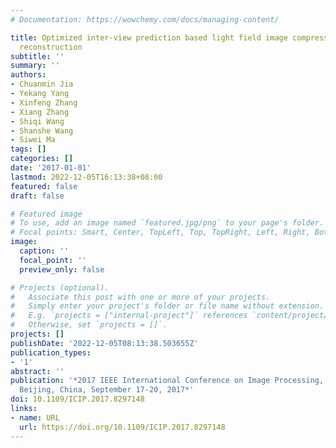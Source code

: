 ```yaml
---
# Documentation: https://wowchemy.com/docs/managing-content/

title: Optimized inter-view prediction based light field image compression with adaptive
  reconstruction
subtitle: ''
summary: ''
authors:
- Chuanmin Jia
- Yekang Yang
- Xinfeng Zhang
- Xiang Zhang
- Shiqi Wang
- Shanshe Wang
- Siwei Ma
tags: []
categories: []
date: '2017-01-01'
lastmod: 2022-12-05T16:13:38+08:00
featured: false
draft: false

# Featured image
# To use, add an image named `featured.jpg/png` to your page's folder.
# Focal points: Smart, Center, TopLeft, Top, TopRight, Left, Right, BottomLeft, Bottom, BottomRight.
image:
  caption: ''
  focal_point: ''
  preview_only: false

# Projects (optional).
#   Associate this post with one or more of your projects.
#   Simply enter your project's folder or file name without extension.
#   E.g. `projects = ["internal-project"]` references `content/project/deep-learning/index.md`.
#   Otherwise, set `projects = []`.
projects: []
publishDate: '2022-12-05T08:13:38.503655Z'
publication_types:
- '1'
abstract: ''
publication: '*2017 IEEE International Conference on Image Processing, ICIP 2017,
  Beijing, China, September 17-20, 2017*'
doi: 10.1109/ICIP.2017.8297148
links:
- name: URL
  url: https://doi.org/10.1109/ICIP.2017.8297148
---
```

